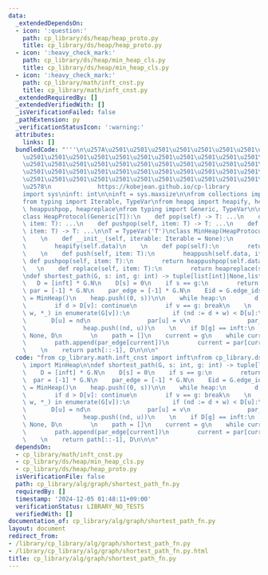 ```yaml
---
data:
  _extendedDependsOn:
  - icon: ':question:'
    path: cp_library/ds/heap/heap_proto.py
    title: cp_library/ds/heap/heap_proto.py
  - icon: ':heavy_check_mark:'
    path: cp_library/ds/heap/min_heap_cls.py
    title: cp_library/ds/heap/min_heap_cls.py
  - icon: ':heavy_check_mark:'
    path: cp_library/math/inft_cnst.py
    title: cp_library/math/inft_cnst.py
  _extendedRequiredBy: []
  _extendedVerifiedWith: []
  _isVerificationFailed: false
  _pathExtension: py
  _verificationStatusIcon: ':warning:'
  attributes:
    links: []
  bundledCode: "'''\n\u257A\u2501\u2501\u2501\u2501\u2501\u2501\u2501\u2501\u2501\u2501\
    \u2501\u2501\u2501\u2501\u2501\u2501\u2501\u2501\u2501\u2501\u2501\u2501\u2501\
    \u2501\u2501\u2501\u2501\u2501\u2501\u2501\u2501\u2501\u2501\u2501\u2501\u2501\
    \u2501\u2501\u2501\u2501\u2501\u2501\u2501\u2501\u2501\u2501\u2501\u2501\u2501\
    \u2501\u2501\u2501\u2501\u2501\u2501\u2501\u2501\u2501\u2501\u2501\u2501\u2501\
    \u2578\n             https://kobejean.github.io/cp-library               \n'''\n\
    import sys\ninft: int\n\ninft = sys.maxsize\n\nfrom collections import UserList\n\
    from typing import Iterable, TypeVar\nfrom heapq import heapify, heappop, heappush,\
    \ heappushpop, heapreplace\nfrom typing import Generic, TypeVar\n\nT = TypeVar('T')\n\
    class HeapProtocol(Generic[T]):\n    def pop(self) -> T: ...\n    def push(self,\
    \ item: T): ...\n    def pushpop(self, item: T) -> T: ...\n    def replace(self,\
    \ item: T) -> T: ...\n\nT = TypeVar('T')\nclass MinHeap(HeapProtocol[T], UserList[T]):\n\
    \    \n    def __init__(self, iterable: Iterable = None):\n        super().__init__(iterable)\n\
    \        heapify(self.data)\n    \n    def pop(self):\n        return heappop(self.data)\n\
    \    \n    def push(self, item: T):\n        heappush(self.data, item)\n\n   \
    \ def pushpop(self, item: T):\n        return heappushpop(self.data, item)\n \
    \   \n    def replace(self, item: T):\n        return heapreplace(self.data, item)\n\
    \ndef shortest_path(G, s: int, g: int) -> tuple[list[int]|None,list[int]]:\n \
    \   D = [inft] * G.N\n    D[s] = 0\n    if s == g:\n        return [], D\n   \
    \ par = [-1] * G.N\n    par_edge = [-1] * G.N\n    Eid = G.edge_ids()\n    heap\
    \ = MinHeap()\n    heap.push((0, s))\n\n    while heap:\n        d, v = heap.pop()\n\
    \        if d > D[v]: continue\n        if v == g: break\n    \n        for i,(u,\
    \ w, *_) in enumerate(G[v]):\n            if (nd := d + w) < D[u]:\n         \
    \       D[u] = nd\n                par[u] = v\n                par_edge[u] = Eid[v][i]\n\
    \                heap.push((nd, u))\n    \n    if D[g] == inft:\n        return\
    \ None, D\n        \n    path = []\n    current = g\n    while current != s:\n\
    \        path.append(par_edge[current])\n        current = par[current]\n    \
    \    \n    return path[::-1], D\n\n\n"
  code: "from cp_library.math.inft_cnst import inft\nfrom cp_library.ds.heap.min_heap_cls\
    \ import MinHeap\n\ndef shortest_path(G, s: int, g: int) -> tuple[list[int]|None,list[int]]:\n\
    \    D = [inft] * G.N\n    D[s] = 0\n    if s == g:\n        return [], D\n  \
    \  par = [-1] * G.N\n    par_edge = [-1] * G.N\n    Eid = G.edge_ids()\n    heap\
    \ = MinHeap()\n    heap.push((0, s))\n\n    while heap:\n        d, v = heap.pop()\n\
    \        if d > D[v]: continue\n        if v == g: break\n    \n        for i,(u,\
    \ w, *_) in enumerate(G[v]):\n            if (nd := d + w) < D[u]:\n         \
    \       D[u] = nd\n                par[u] = v\n                par_edge[u] = Eid[v][i]\n\
    \                heap.push((nd, u))\n    \n    if D[g] == inft:\n        return\
    \ None, D\n        \n    path = []\n    current = g\n    while current != s:\n\
    \        path.append(par_edge[current])\n        current = par[current]\n    \
    \    \n    return path[::-1], D\n\n\n"
  dependsOn:
  - cp_library/math/inft_cnst.py
  - cp_library/ds/heap/min_heap_cls.py
  - cp_library/ds/heap/heap_proto.py
  isVerificationFile: false
  path: cp_library/alg/graph/shortest_path_fn.py
  requiredBy: []
  timestamp: '2024-12-05 01:48:11+09:00'
  verificationStatus: LIBRARY_NO_TESTS
  verifiedWith: []
documentation_of: cp_library/alg/graph/shortest_path_fn.py
layout: document
redirect_from:
- /library/cp_library/alg/graph/shortest_path_fn.py
- /library/cp_library/alg/graph/shortest_path_fn.py.html
title: cp_library/alg/graph/shortest_path_fn.py
---
```


